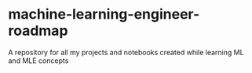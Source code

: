 # machine-learning-engineer-roadmap
A repository for all my projects and notebooks created while learning ML and MLE concepts
